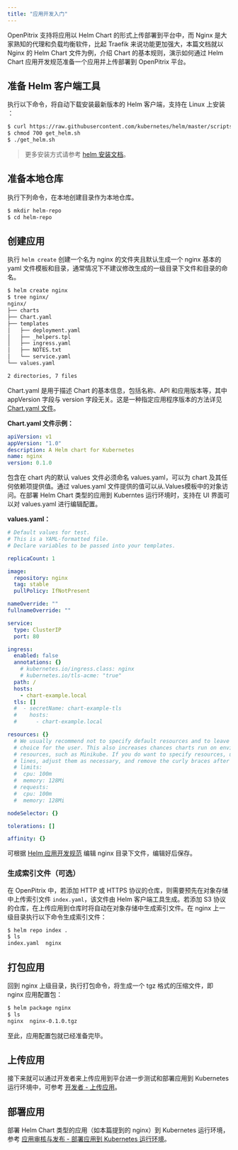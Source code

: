 ```yaml
---
title: "应用开发入门"
---
```


OpenPitrix 支持将应用以 Helm Chart 的形式上传部署到平台中，而 Nginx 是大家熟知的代理和负载均衡软件，比起 Traefik 来说功能更加强大，本篇文档就以 Nginx 的 Helm Chart 文件为例，介绍 Chart 的基本规则，演示如何通过 Helm Chart 应用开发规范准备一个应用并上传部署到 OpenPitrix 平台。

## 准备 Helm 客户端工具

执行以下命令，将自动下载安装最新版本的 Helm 客户端，支持在 Linux 上安装 ：

```bash
$ curl https://raw.githubusercontent.com/kubernetes/helm/master/scripts/get > get_helm.sh
$ chmod 700 get_helm.sh
$ ./get_helm.sh
```

> 更多安装方式请参考 [helm 安装文档](https://github.com/helm/helm/blob/master/docs/install.md#installing-the-helm-client)。

## 准备本地仓库

执行下列命令，在本地创建目录作为本地仓库。

```bash
$ mkdir helm-repo
$ cd helm-repo
```

## 创建应用

执行 `helm create` 创建一个名为 nginx 的文件夹且默认生成一个 nginx 基本的 yaml 文件模板和目录，通常情况下不建议修改生成的一级目录下文件和目录的命名。

```bash
$ helm create nginx
$ tree nginx/
nginx/
├── charts
├── Chart.yaml
├── templates
│   ├── deployment.yaml
│   ├── _helpers.tpl
│   ├── ingress.yaml
│   ├── NOTES.txt
│   └── service.yaml
└── values.yaml

2 directories, 7 files
```

Chart.yaml 是用于描述 Chart 的基本信息，包括名称、API 和应用版本等，其中 appVersion 字段与 version 字段无关。这是一种指定应用程序版本的方法详见 [Chart.yaml 文件](../helm-specification/#chartyaml-文件)。

**Chart.yaml 文件示例：**

```yaml
apiVersion: v1
appVersion: "1.0"
description: A Helm chart for Kubernetes
name: nginx
version: 0.1.0
```

包含在 chart 内的默认 values 文件必须命名 values.yaml，可以为 chart 及其任何依赖项提供值。通过 values.yaml 文件提供的值可以从.Values模板中的对象访问。在部署 Helm Chart 类型的应用到 Kuberntes 运行环境时，支持在 UI 界面可以对 values.yaml 进行编辑配置。

**values.yaml：**

```yaml
# Default values for test.
# This is a YAML-formatted file.
# Declare variables to be passed into your templates.

replicaCount: 1

image:
  repository: nginx
  tag: stable
  pullPolicy: IfNotPresent

nameOverride: ""
fullnameOverride: ""

service:
  type: ClusterIP
  port: 80

ingress:
  enabled: false
  annotations: {}
    # kubernetes.io/ingress.class: nginx
    # kubernetes.io/tls-acme: "true"
  path: /
  hosts:
    - chart-example.local
  tls: []
  #  - secretName: chart-example-tls
  #    hosts:
  #      - chart-example.local

resources: {}
  # We usually recommend not to specify default resources and to leave this as a conscious
  # choice for the user. This also increases chances charts run on environments with little
  # resources, such as Minikube. If you do want to specify resources, uncomment the following
  # lines, adjust them as necessary, and remove the curly braces after 'resources:'.
  # limits:
  #  cpu: 100m
  #  memory: 128Mi
  # requests:
  #  cpu: 100m
  #  memory: 128Mi

nodeSelector: {}

tolerations: []

affinity: {}

```

可根据 [Helm 应用开发规范](../helm-specification) 编辑 nginx 目录下文件，编辑好后保存。

### 生成索引文件（可选）

在 OpenPitrix 中，若添加 HTTP 或 HTTPS 协议的仓库，则需要预先在对象存储中上传索引文件 `index.yaml`，该文件由 Helm 客户端工具生成。若添加 S3 协议的仓库，在上传应用到仓库时将自动在对象存储中生成索引文件。在 nginx 上一级目录执行以下命令生成索引文件：

```bash
$ helm repo index .
$ ls
index.yaml  nginx

```

## 打包应用

回到 nginx 上级目录，执行打包命令，将生成一个 tgz 格式的压缩文件，即 nginx 应用配置包：

```bash
$ helm package nginx
$ ls
nginx  nginx-0.1.0.tgz
```
至此，应用配置包就已经准备完毕。

## 上传应用

接下来就可以通过开发者来上传应用到平台进一步测试和部署应用到 Kubernetes 运行环境中，可参考 [开发者 - 上传应用](../getting-start/developer-quick-start)。

## 部署应用

部署 Helm Chart 类型的应用（如本篇提到的 nginx）到 Kubernetes 运行环境，参考 [应用审核与发布 - 部署应用到 Kubernetes 运行环境](../getting-start/app-review)。





